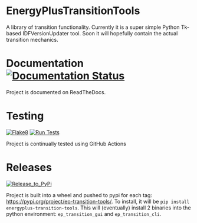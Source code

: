 # EnergyPlusTransitionTools

A library of transition functionality.
Currently it is a super simple Python Tk-based IDFVersionUpdater tool.
Soon it will hopefully contain the actual transition mechanics.

# Documentation [![Documentation Status](http://readthedocs.org/projects/EnergyPlusTransitionTools/badge/?version=latest)](http://EnergyPlusTransitionTools.readthedocs.io/en/latest/?badge=latest)

Project is documented on ReadTheDocs.

# Testing

[![Flake8](https://github.com/Myoldmopar/EnergyPlusTransitionTools/actions/workflows/flake8.yml/badge.svg)](https://github.com/Myoldmopar/EnergyPlusTransitionTools/actions/workflows/flake8.yml)
[![Run Tests](https://github.com/Myoldmopar/EnergyPlusTransitionTools/actions/workflows/unit_tests.yml/badge.svg)](https://github.com/Myoldmopar/EnergyPlusTransitionTools/actions/workflows/unit_tests.yml)

Project is continually tested using GitHub Actions

# Releases

[![Release_to_PyPi](https://github.com/Myoldmopar/EnergyPlusTransitionTools/actions/workflows/pypi.yml/badge.svg)](https://github.com/Myoldmopar/EnergyPlusTransitionTools/actions/workflows/pypi.yml)

Project is built into a wheel and pushed to pypi for each tag: https://pypi.org/project/ep-transition-tools/.
To install, it will be `pip install energyplus-transition-tools`.
This will (eventually) install 2 binaries into the python environment: `ep_transition_gui` and `ep_transition_cli`. 
